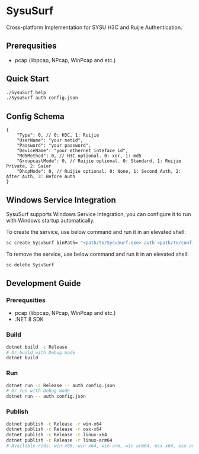 # SysuSurf
Cross-platform Implementation for SYSU H3C and Ruijie Authentication.

## Prerequsities
- pcap (libpcap, NPcap, WinPcap and etc.)

## Quick Start
```bash
./SysuSurf help
./SysuSurf auth config.json
```

## Config Schema
```json5
{
    "Type": 0, // 0: H3C, 1: Ruijie
    "UserName": "your netid",
    "Password": "your password",
    "DeviceName": "your ethernet inteface id",
    "Md5Method": 0, // H3C optional. 0: xor, 1: md5
    "GroupcastMode": 0, // Ruijie optional. 0: Standard, 1: Ruijie Private, 2: Saier
    "DhcpMode": 0, // Ruijie optional. 0: None, 1: Second Auth, 2: After Auth, 3: Before Auth
}
```

## Windows Service Integration
SysuSurf supports Windows Service Integration, you can configure it to run with Windows startup automatically.

To create the service, use below command and run it in an elevated shell:
```bash
sc create SysuSurf binPath= "<path/to/SysuSurf.exe> auth <path/to/config.json>"
```

To remove the service, use below command and run it in an elevated shell:
```bash
sc delete SysuSurf
```

## Development Guide
### Prerequsities
- pcap (libpcap, NPcap, WinPcap and etc.)
- .NET 8 SDK

### Build
```bash
dotnet build -c Release
# Or build with Debug mode
dotnet build
```

### Run
```bash
dotnet run -c Release -- auth config.json
# Or run with Debug mode
dotnet run -- auth config.json
```

### Publish
```bash
dotnet publish -c Release -r win-x64
dotnet publish -c Release -r osx-x64
dotnet publish -c Release -r linux-x64
dotnet publish -c Release -r linux-arm64
# Available rids: win-x86, win-x64, win-arm, win-arm64, osx-x64, osx-arm64, linux-x64, linux-arm, linux-arm64, linux-musl-x64, linux-musl-arm64, ...
```
